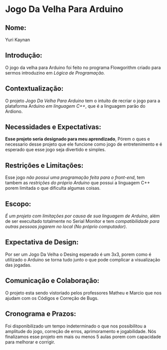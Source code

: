 # **Jogo Da Velha Para Arduino**

## Nome: 
Yuri Kaynan

## Introdução:




O jogo da velha para Arduino foi feito no programa Flowgorithm
criado para sermos introduzino em *Lógica de Programação.* 

## Contextualização: 
O projeto *Jogo Da Velha Para Arduino* tem o intuito de recriar
o jogo para a plataforma Arduino *em linguagem C++*, que é a linguagem 
parão do Ardiono.

## Necessidades e Expectativas:
**Esse projeto seria designado para meu aprendizado**, Pórem o ques e necessario desse
projeto que ele funcione como jogo de entretenimento e é esperado que esse jogo
seja divertido e simples.

## Restrições e Limitações:
Esse jogo *não possui uma programação feita para o front-end*, tem tambem as
*restrições do próprio Arduino* que possui a linguagem C++ porem limitada 
o que dificulta algumas coisas.

## Escopo:
*É um projeto com limitações por causa de sua linguagem de Arduino*, além de 
ser execultado totalmente no Serial Monitor e tem *compatibilidade para outras 
pessoas jogarem  no local (No próprio computador)*.

## Expectativa de Design:
Por ser um Jogo Da Velha o Desing esperado é um 3x3, porem como é utilizado o 
Arduino se torna tudo junto o que pode complicar a visualização das jogadas.

## Comunicação e Colaboração:
O projeto esta sendo vistoriado pelos professores Matheu e Marcio que nos ajudam
com os Códigos e Correção de Bugs.

## Cronograma e Prazos:
Foi disponibilizado um tempo indeterminado o que nos possibilitou a amplitude do jogo,
correção de erros, aprimoramento e jogabilidade. Nós finalizamos esse projeto em mais ou menos
5 aulas porem com capacidade para melhorar e corrigir.


